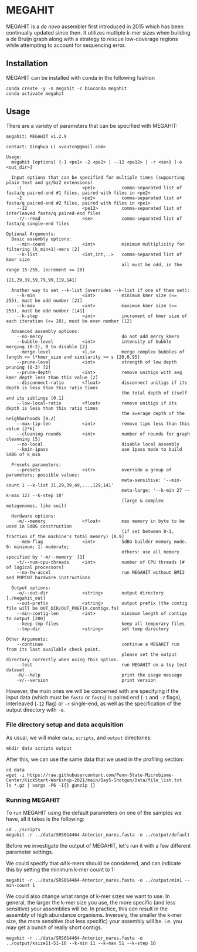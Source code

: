 # MEGAHIT

MEGAHIT is a _de novo_ assembler first introduced in 2015 which has been continually updated since then. It utilizes mutliple k-mer sizes when building a de Bruijn graph 
along with a strategy to rescue low-coverage regions while attempting to account for sequencing error.

## Installation

MEGAHIT can be installed with conda in the following fashion
```
conda create -y -n megahit -c bioconda megahit
conda activate megahit
```

## Usage
There are a variety of parameters that can be specified with MEGAHIT:
```
megahit: MEGAHIT v1.2.9

contact: Dinghua Li <voutcn@gmail.com>

Usage:
  megahit [options] {-1 <pe1> -2 <pe2> | --12 <pe12> | -r <se>} [-o <out_dir>]

  Input options that can be specified for multiple times (supporting plain text and gz/bz2 extensions)
    -1                       <pe1>          comma-separated list of fasta/q paired-end #1 files, paired with files in <pe2>
    -2                       <pe2>          comma-separated list of fasta/q paired-end #2 files, paired with files in <pe1>
    --12                     <pe12>         comma-separated list of interleaved fasta/q paired-end files
    -r/--read                <se>           comma-separated list of fasta/q single-end files

Optional Arguments:
  Basic assembly options:
    --min-count              <int>          minimum multiplicity for filtering (k_min+1)-mers [2]
    --k-list                 <int,int,..>   comma-separated list of kmer size
                                            all must be odd, in the range 15-255, increment <= 28)
                                            [21,29,39,59,79,99,119,141]

  Another way to set --k-list (overrides --k-list if one of them set):
    --k-min                  <int>          minimum kmer size (<= 255), must be odd number [21]
    --k-max                  <int>          maximum kmer size (<= 255), must be odd number [141]
    --k-step                 <int>          increment of kmer size of each iteration (<= 28), must be even number [12]

  Advanced assembly options:
    --no-mercy                              do not add mercy kmers
    --bubble-level           <int>          intensity of bubble merging (0-2), 0 to disable [2]
    --merge-level            <l,s>          merge complex bubbles of length <= l*kmer_size and similarity >= s [20,0.95]
    --prune-level            <int>          strength of low depth pruning (0-3) [2]
    --prune-depth            <int>          remove unitigs with avg kmer depth less than this value [2]
    --disconnect-ratio       <float>        disconnect unitigs if its depth is less than this ratio times
                                            the total depth of itself and its siblings [0.1]
    --low-local-ratio        <float>        remove unitigs if its depth is less than this ratio times
                                            the average depth of the neighborhoods [0.2]
    --max-tip-len            <int>          remove tips less than this value [2*k]
    --cleaning-rounds        <int>          number of rounds for graph cleanning [5]
    --no-local                              disable local assembly
    --kmin-1pass                            use 1pass mode to build SdBG of k_min

  Presets parameters:
    --presets                <str>          override a group of parameters; possible values:
                                            meta-sensitive: '--min-count 1 --k-list 21,29,39,49,...,129,141'
                                            meta-large: '--k-min 27 --k-max 127 --k-step 10'
                                            (large & complex metagenomes, like soil)

  Hardware options:
    -m/--memory              <float>        max memory in byte to be used in SdBG construction
                                            (if set between 0-1, fraction of the machine's total memory) [0.9]
    --mem-flag               <int>          SdBG builder memory mode. 0: minimum; 1: moderate;
                                            others: use all memory specified by '-m/--memory' [1]
    -t/--num-cpu-threads     <int>          number of CPU threads [# of logical processors]
    --no-hw-accel                           run MEGAHIT without BMI2 and POPCNT hardware instructions

  Output options:
    -o/--out-dir             <string>       output directory [./megahit_out]
    --out-prefix             <string>       output prefix (the contig file will be OUT_DIR/OUT_PREFIX.contigs.fa)
    --min-contig-len         <int>          minimum length of contigs to output [200]
    --keep-tmp-files                        keep all temporary files
    --tmp-dir                <string>       set temp directory

Other Arguments:
    --continue                              continue a MEGAHIT run from its last available check point.
                                            please set the output directory correctly when using this option.
    --test                                  run MEGAHIT on a toy test dataset
    -h/--help                               print the usage message
    -v/--version                            print version
```
However, the main ones we will be concerned with are specifying if the input data (which must be `fasta` or `fastq`) is paired end (`-1` and `-2` flags), interleaved (`-12` flag) 
or `-r` single-end, as well as the specification of the output directory with `-o`.

### File directory setup and data acquisition 
As usual, we will make `data`, `scripts`, and `output` directories:
```
mkdir data scripts output
```
After this, we can use the same data that we used in the profiling section:
```
cd data
wget -i https://raw.githubusercontent.com/Penn-State-Microbiome-Center/KickStart-Workshop-2021/main/Day5-Shotgun/Data/file_list.txt
ls *.gz | xargs -P6 -I{} gunzip {}
```

### Running MEGAHIT

To run MEGAHIT using the default parameters on one of the samples we have, all it takes is the following:
```
cd ../scripts
megahit -r ../data/SRS014464-Anterior_nares.fasta -o ../output/default
```

Before we investigate the output of MEGAHIT, let's run it with a few different parameter settings.

We could specify that _all_ k-mers should be considered, and can indicate this by setting the minimum k-mer count to 1:
```
megahit -r ../data/SRS014464-Anterior_nares.fasta -o ../output/min1 --min-count 1
```

We could also change what range of k-mer sizes we want to use. In general, the larger the k-mer size you use, the more specific (and less sensitive) your assemblies will be. 
In practice, this _can_ result in the assembly of high abundance organisms. Inversely, the smaller the k-mer size, the more sensitive (but less specific) your assembly will be. 
I.e. you may get a bunch of really short contigs.
```
megahit -r ../data/SRS014464-Anterior_nares.fasta -o ../output/ksize11-51-10 --k-min 11 --k-max 51 --k-step 10
```
